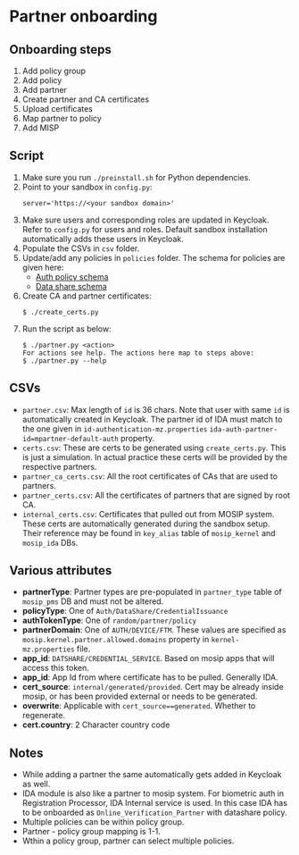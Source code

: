 # Partner onboarding

## Onboarding steps
1. Add policy group
1. Add policy 
1. Add partner
1. Create partner and CA certificates
1. Upload certificates
1. Map partner to policy
1. Add MISP

## Script
1. Make sure you run `./preinstall.sh`  for Python dependencies.
1. Point to your sandbox in `config.py`:
    ```
    server='https://<your sandbox domain>'
    ```
1. Make sure users and corresponding roles are updated in Keycloak.  Refer to `config.py` for users and roles. Default sandbox installation automatically adds these users in Keycloak.
1. Populate the CSVs in `csv` folder.  
1. Update/add any policies in `policies` folder.  The schema for policies are given here:
    * [Auth policy schema](https://github.com/mosip/mosip-config/blob/1.1.3/sandbox/auth-policy-schema.json)
    * [Data share schema](https://github.com/mosip/mosip-config/blob/1.1.3/sandbox/data-share-policy-schema.json)
1. Create CA and partner certificates:
    ```
    $ ./create_certs.py
    ```
1.  Run the script as below:
    ```
    $ ./partner.py <action>
    For actions see help. The actions here map to steps above:  
    $ ./partner.py --help
    ```

## CSVs
* `partner.csv`:  Max length of `id` is 36 chars. Note that user with same `id` is automatically created in Keycloak.  The partner id of IDA must match to the one given in `id-authentication-mz.properties` `ida-auth-partner-id=mpartner-default-auth` property.
* `certs.csv`:  These are certs to be generated using `create_certs.py`.  This is just a simulation.  In actual practice these certs will be provided by the respective partners.
* `partner_ca_certs.csv`:  All the root certificates of CAs that are used to partners. 
* `partner_certs.csv`:  All the certificates of partners that are signed by root CA.
* `internal_certs.csv`: Certificates that pulled out from MOSIP system. These certs are automatically generated during the sandbox setup.  Their reference may be found in `key_alias` table of `mosip_kernel` and `mosip_ida` DBs.
## Various attributes
* **partnerType**: Partner types are pre-populated in `partner_type` table of `mosip_pms` DB and must not be altered.
* **policyType**:  One of `Auth/DataShare/CredentialIssuance` 
* **authTokenType**: One of `random/partner/policy`
* **partnerDomain**: One of `AUTH/DEVICE/FTM`.  These values are specified as `mosip.kernel.partner.allowed.domains` property in `kernel-mz.properties` file.
* **app_id**: `DATSHARE/CREDENTIAL_SERVICE`. Based on mosip apps that will access this token.
* **app_id**: App Id from where certificate has to be pulled. Generally IDA.
* **cert_source**: `internal/generated/provided`. Cert may be already inside mosip, or has been provided external or needs to be generated.
* **overwrite**: Applicable with `cert_source==generated`. Whether to regenerate.
* **cert.country**: 2 Character country code

## Notes
* While adding a partner the same automatically gets added in Keycloak as well.
* IDA module is also like a partner to mosip system.  For biometric auth in Registration Processor, IDA Internal service is used.  In this case IDA has to be onboarded as `Online_Verification_Partner` with datashare policy.
* Multiple policies can be within policy group.
* Partner - policy group mapping is 1-1. 
* Wthin a policy group, partner can select multiple policies.
